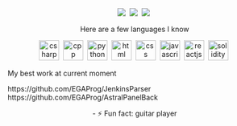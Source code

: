 <body>
  <div id="stats" align="center">
     <img src="https://github-profile-summary-cards.vercel.app/api/cards/stats?username=EGAProg&theme=moonlight" />&nbsp;
     <img src="http://github-profile-summary-cards.vercel.app/api/cards/repos-per-language?username=EGAProg&theme=moonlight" />&nbsp;
     <img src="http://github-profile-summary-cards.vercel.app/api/cards/profile-details?username=EGAProg&theme=moonlight" />&nbsp;
  </div>
  
  <div id="langs" align="center">
    <p>Here are a few languages I know</p>
    <img src="https://cdn.jsdelivr.net/gh/devicons/devicon@latest/icons/csharp/csharp-original.svg" title="csharp" width="40" height="40" />&nbsp;
    <img src="https://cdn.jsdelivr.net/gh/devicons/devicon@latest/icons/cplusplus/cplusplus-plain.svg" title="cpp" width="40" height="40" />&nbsp;
    <img src="https://cdn.jsdelivr.net/gh/devicons/devicon@latest/icons/python/python-original.svg" title="python" width="40" height="40" />&nbsp;
    <img src="https://cdn.jsdelivr.net/gh/devicons/devicon@latest/icons/html5/html5-plain.svg" title="html" width="40" height="40" />&nbsp;
    <img src="https://cdn.jsdelivr.net/gh/devicons/devicon@latest/icons/css3/css3-plain-wordmark.svg" title="css" width="40" height="40" />&nbsp;
    <img src="https://cdn.jsdelivr.net/gh/devicons/devicon@latest/icons/javascript/javascript-plain.svg" title="javascript" width="40" height="40" />&nbsp;
    <img src="https://cdn.jsdelivr.net/gh/devicons/devicon@latest/icons/react/react-original.svg" title="reactjs" width="40" height="40" />&nbsp;
    <img src="https://cdn.jsdelivr.net/gh/devicons/devicon@latest/icons/solidity/solidity-plain.svg" title="solidity" width="40" height="40" />&nbsp;
  </div>
  <div>
    <p>My best work at current moment</p>
    https://github.com/EGAProg/JenkinsParser
    https://github.com/EGAProg/AstralPanelBack
  </div>
  <div id="other" align="center">
    <p>- ⚡ Fun fact: guitar player</p>
  </div>
</body>
